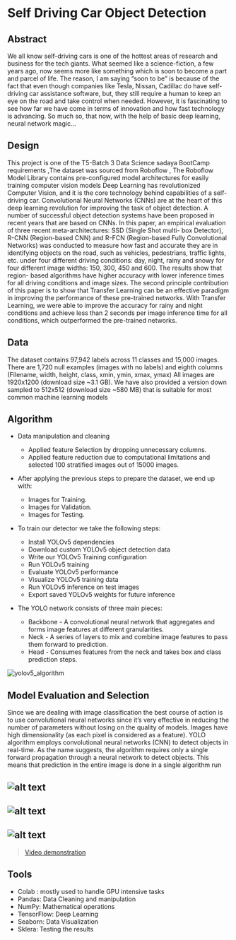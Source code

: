 # Self Driving Car Object Detection

## Abstract
We all know self-driving cars is one of the hottest areas of research and business for the tech giants. What seemed like a science-fiction, a few years ago, now seems more like something which is soon to become a part and parcel of life. The reason, I am saying “soon to be” is because of the fact that even though companies like Tesla, Nissan, Cadillac do have self-driving car assistance software, but, they still require a human to keep an eye on the road and take control when needed. However, it is fascinating to see how far we have come in terms of innovation and how fast technology is advancing. So much so, that now, with the help of basic deep learning, neural network magic...

## Design 
This project is one of the T5-Batch 3 Data Science sadaya BootCamp requirements ,The dataset was sourced from Roboflow , The Roboflow Model Library contains pre-configured model architectures for easily training computer vision models Deep Learning has revolutionized Computer Vision, and it is the core technology behind capabilities of a self- driving car. Convolutional Neural Networks (CNNs) are at the heart of this deep learning revolution for improving the task of object detection. A number of successful object detection systems have been proposed in recent years that are based on CNNs. In this paper, an empirical evaluation of three recent meta-architectures: SSD (Single Shot multi- box Detector), R-CNN (Region-based CNN) and R-FCN (Region-based Fully Convolutional Networks) was conducted to measure how fast and accurate they are in identifying objects on the road, such as vehicles, pedestrians, traffic lights, etc. under four different driving conditions: day, night, rainy and snowy for four different image widths: 150, 300, 450 and 600. The results show that region- based algorithms have higher accuracy with lower inference times for all driving conditions and image sizes. The second principle contribution of this paper is to show that Transfer Learning can be an effective paradigm in improving the performance of these pre-trained networks. With Transfer Learning, we were able to improve the accuracy for rainy and night conditions and achieve less than 2 seconds per image inference time for all conditions, which outperformed the pre-trained networks.

## Data
The dataset contains 97,942 labels across 11 classes and 15,000 images. There are 1,720 null examples (images with no labels) and eighth columns (Filename, width, height, class, xmin, ymin, xmax, ymax)
All images are 1920x1200 (download size ~3.1 GB). We have also provided a version down sampled to 512x512 (download size ~580 MB) that is suitable for most common machine learning models

## Algorithm
* Data manipulation and cleaning
    * Applied feature Selection by dropping unnecessary columns.
    * Applied feature reduction due to computational limitations and selected 100 stratified images out of 15000 images.

* After applying the previous steps to prepare the dataset, we end up with:
   * Images for Training.
   * Images for Validation.
   * Images for Testing.

* To train our detector we take the following steps:
   * Install YOLOv5 dependencies
   * Download custom YOLOv5 object detection data
   * Write our YOLOv5 Training configuration
   * Run YOLOv5 training
   * Evaluate YOLOv5 performance
   * Visualize YOLOv5 training data
   * Run YOLOv5 inference on test images
   * Export saved YOLOv5 weights for future inference

* The YOLO network consists of three main pieces:
   * Backbone - A convolutional neural network that aggregates and forms image features at different granularities.
   * Neck - A series of layers to mix and combine image features to pass them forward to prediction.
   * Head - Consumes features from the neck and takes box and class prediction steps.
   
![yolov5_algorithm](https://user-images.githubusercontent.com/63080488/150675745-b3864940-17c9-4e3c-a636-a0e3cef8c79b.png)

## Model Evaluation and Selection
Since we are dealing with image classification the best course of action is to use convolutional neural networks since it’s very effective in reducing the number of parameters without losing on the quality of models. Images have high dimensionality (as each pixel is considered as a feature). YOLO algorithm employs convolutional neural networks (CNN) to detect objects in real-time. As the name suggests, the algorithm requires only a single forward propagation through a neural network to detect objects. This means that prediction in the entire image is done in a single algorithm run

![alt text](../Images/test1.png)
---
![alt text](../Images/test2.png)
---
![alt text](../Images/test3.png)
---
> [Video demonstration](https://www.youtube.com/watch?v=qaCLV4Y_H3M)

## Tools
* Colab : mostly used to handle GPU intensive tasks
* Pandas: Data Cleaning and manipulation
* NumPy: Mathematical operations
* TensorFlow: Deep Learning
* Seaborn: Data Visualization
* Sklera: Testing the results
